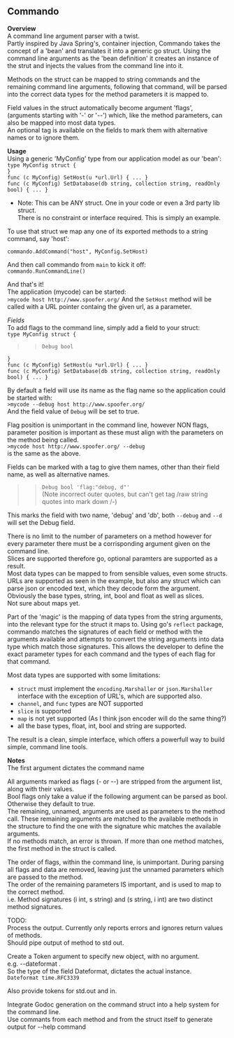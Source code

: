Commando
--------
**Overview**  
A command line argument parser with a twist.  
Partly inspired by Java Spring's, container injection, 
Commando takes the concept of a 'bean' and translates it into a generic go struct.
Using the command line arguments as the 'bean definition' it creates an instance of the strut and injects the values from the command line into it.  
  
Methods on the struct can be mapped to string commands and the remaining command line arguments, following that command, will be parsed into the correct data types for the method parameters it is mapped to.  

Field values in the struct automatically become argument 'flags', (arguments starting with '-' or '--') 
which, like the method parameters, can also be mapped into most data types.  
An optional tag is available on the fields to mark them with alternative names or to ignore them.


**Usage**  
Using a generic 'MyConfig' type from our application model as our 'bean':   
`type MyConfig struct {`  
`}`  
`func (c MyConfig) SetHost(u *url.Url) { ... }`  
`func (c MyConfig) SetDatabase(db string, collection string, readOnly bool) { ... }`  

- Note: This can be ANY struct.  One in your code or even a 3rd party lib struct.  
There is no constraint or interface required. This is simply an example.  

To use that struct we map any one of its exported methods to a string command, say 'host':  

`commando.AddCommand("host", MyConfig.SetHost)`  

And then call commando from `main` to kick it off:  
`commando.RunCommandLine()`  

And that's it!  
The application (mycode) can be started:  
`>mycode host http://www.spoofer.org/`
And the `SetHost` method will be called with a URL pointer containg the given url, as a parameter.  

*Fields*  
To add flags to the command line, simply add a field to your struct:  
`type MyConfig struct {`  
>>`Debug bool`  

`}`  
`func (c MyConfig) SetHost(u *url.Url) { ... }`  
`func (c MyConfig) SetDatabase(db string, collection string, readOnly bool) { ... }`  

By default a field will use its name as the flag name so the application could be started with:  
`>mycode --debug host http://www.spoofer.org/`  
And the field value of `Debug` will be set to true.

Flag position is unimportant in the command line, however NON flags, parameter position is important as these must align with the parameters on the method being called.  
`>mycode host http://www.spoofer.org/ --debug`  
is the same as the above.  

Fields can be marked with a tag to give them names, other than their field name, as well as alternative names.    
>> `Debug bool 'flag:"debug, d"'`  
(Note incorrect outer quotes, but can't get tag /raw string quotes into mark down /-)  

This marks the field with two name, 'debug' and 'db', both `--debug` and `--d` will set the Debug field.  

There is no limit to the number of parameters on a method however for every parameter there must be a corrisponding argument given on the command line.  
Slices are supported therefore go, optional paramters are supported as a result.  
Most data types can be mapped to from sensible values, even some structs.
URLs are supported as seen in the example, but also any struct 
which can parse json or encoded text, which they decode form the argument.  
Obviously the base types, string, int, bool and float as well as slices.  
Not sure about maps yet. 


Part of the 'magic' is the mapping of data types from the string arguments, into the relevant type for the struct it maps to.  Using go's `reflect` package, commando matches the signatures of each field or method with the arguments available and attempts to convert the string arguments into data type which match those signatures.
This allows the developer to define the exact parameter types for each command and the types of each flag for that command.


Most data types are supported with some limitations:  
+ `struct` must implement the `encoding.Marshaller` or `json.Marshaller` interface
with the exception of URL's, which are supported also.
+ `channel`, and `func` types are NOT supported
+ `slice` is supported
+ `map` is not yet supported (As I think json encoder will do the same thing?)
+ all the base types, float, int, bool and string are supported.

The result is a clean, simple interface, which offers a powerfull way to build simple, command line tools.





**Notes**  
The first argument dictates the command name  

All arguments marked as flags (- or --) are stripped from the argument list, along with their values.  
Bool flags only take a value if the following argument can be parsed as bool.  Otherwise they default to true.  
The remaining, unnamed, arguments are used as parameters to the method call.  These remaining arguments are matched to the available
methods in the structure to find the one with the signature whic matches the available arguments.  
If no methods match, an error is thrown.  If more than one method matches, the first method in the struct is called.  
  
The order of flags, within the command line, is unimportant.  During parsing all flags and data are removed, leaving just the unnamed parameters which are passed to the method.  
The order of the remaining parameters IS important, and is used to map to the correct method.  
i.e. Method signatures (i int, s string) and (s string, i int) are two distinct method signatures.  


TODO:  
Process the output.  Currently only reports errors and ignores return values of methods.  
Should pipe output of method to std out.  

Create a Token argument to specify new object, with no argument.  
e.g. --dateformat .  
So the type of the field Dateformat, dictates the actual instance.  
`Dateformat time.RFC3339`  

Also provide tokens for std.out and in.

Integrate Godoc generation on the command struct into a help system for the command line.  
Use commants from each method and from the struct itself to generate output for --help command
